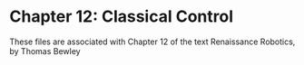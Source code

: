 # Chapter 12: Classical Control
These files are associated with Chapter 12 of the text Renaissance Robotics, by Thomas Bewley
